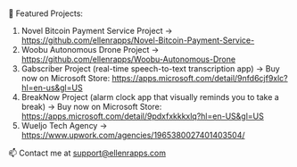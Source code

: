 ### 
🔭 Featured Projects:
1) Novel Bitcoin Payment Service Project -> https://github.com/ellenrapps/Novel-Bitcoin-Payment-Service-
2) Woobu Autonomous Drone Project -> https://github.com/ellenrapps/Woobu-Autonomous-Drone
3) Gabscriber Project (real-time speech-to-text transcription app) -> Buy now on Microsoft Store: https://apps.microsoft.com/detail/9nfd6cjf9xlc?hl=en-us&gl=US
4) BreakNow Project (alarm clock app that visually reminds you to take a break) -> Buy now on Microsoft Store: https://apps.microsoft.com/detail/9pdxfxkkkxlq?hl=en-US&gl=US
5) Wueljo Tech Agency -> https://www.upwork.com/agencies/1965380027401403504/

:mailbox: Contact me at support@ellenrapps.com


